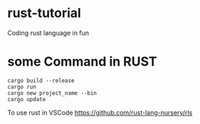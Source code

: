 # rust-tutorial
Coding rust language in fun

# some Command in RUST
```
cargo build --release
cargo run
cargo new project_name --bin
cargo update 
```

To use rust in VSCode
https://github.com/rust-lang-nursery/rls
